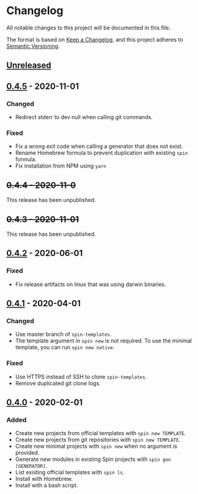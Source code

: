 # Changelog

All notable changes to this project will be documented in this file.

The format is based on [Keep a Changelog](https://keepachangelog.com/en/1.0.0/),
and this project adheres to [Semantic Versioning](https://semver.org/spec/v2.0.0.html).

## [Unreleased]

## [0.4.5] - 2020-11-01

### Changed

- Redirect stderr to dev null when calling git commands.

### Fixed

- Fix a wrong exit code when calling a generator that does not exist.
- Rename Homebrew formula to prevent duplication with existing `spin` formula.
- Fix installation from NPM using `yarn`

## ~~0.4.4 - 2020-11-0~~

This release has been unpublished.

## ~~0.4.3 - 2020-11-01~~

This release has been unpublished.

## [0.4.2] - 2020-06-01

### Fixed

- Fix release artifacts on linux that was using darwin binaries.

## [0.4.1] - 2020-04-01

### Changed

- Use master branch of `spin-templates`.
- The template argument in `spin new` is not required. To use the minimal template, you can run `spin new native`.

### Fixed

- Use HTTPS instead of SSH to clone `spin-templates`.
- Remove duplicated git clone logs.

## [0.4.0] - 2020-02-01

### Added

- Create new projects from official templates with `spin new TEMPLATE`.
- Create new projects from git repositories with `spin new TEMPLATE`.
- Create new minimal projects with `spin new` when no argument is provided.
- Generate new modules in existing Spin projects with `spin gen [GENERATOR]`.
- List existing official templates with `spin ls`.
- Install with Homebrew.
- Install with a bash script.

[Unreleased]: https://github.com/tmattio/spin/compare/v0.4.5...HEAD
[0.4.5]: https://github.com/tmattio/spin/compare/v0.4.2...v0.4.5
[0.4.2]: https://github.com/tmattio/spin/compare/v0.4.1...v0.4.2
[0.4.1]: https://github.com/tmattio/spin/compare/v0.4.0...v0.4.1
[0.4.0]: https://github.com/tmattio/spin/releases/tag/v0.4.0
